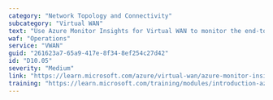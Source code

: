 ```yaml
---
category: "Network Topology and Connectivity"
subcategory: "Virtual WAN"
text: "Use Azure Monitor Insights for Virtual WAN to monitor the end-to-end topology of the Virtual WAN, status, and key metrics."
waf: "Operations"
service: "VWAN"
guid: "261623a7-65a9-417e-8f34-8ef254c27d42"
id: "D10.05"
severity: "Medium"
link: "https://learn.microsoft.com/azure/virtual-wan/azure-monitor-insights"
training: "https://learn.microsoft.com/training/modules/introduction-azure-virtual-wan/"
---
```

